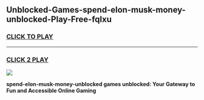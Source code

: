 
## Unblocked-Games-spend-elon-musk-money-unblocked-Play-Free-fqlxu
<h3>
<a href="https://premium76.site?title=spend-elon-musk-money-unblocked&ref=12A">CLICK TO PLAY</a></h3>
<hr>

<h3>
<a href="https://premium76.site?title=spend-elon-musk-money-unblocked&ref=12A">CLICK 2 PLAY</a>
  
</h3>

<a href="https://premium76.site?title=spend-elon-musk-money-unblocked&ref=12A"><img src="https://clearcache.store/games.png"></a>


**spend-elon-musk-money-unblocked games unblocked: Your Gateway to Fun and Accessible Online Gaming**

